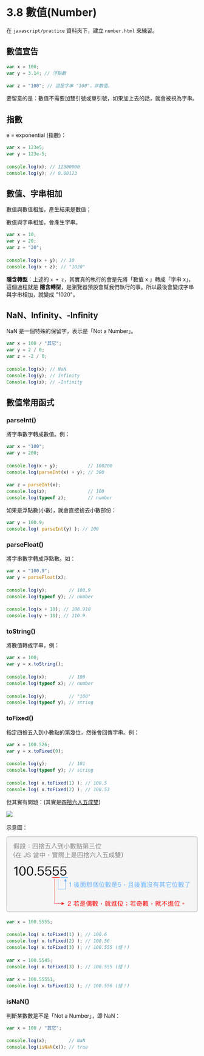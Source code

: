 # 3.8 數值(Number)

在 `javascript/practice` 資料夾下，建立 `number.html` 來練習。

## 數值宣告

```javascript
var x = 100;
var y = 3.14; // 浮點數

var z = "100"; // 這是字串 "100"，非數值。
```

要留意的是：數值不需要加雙引號或單引號，如果加上去的話，就會被視為字串。



## 指數

e = exponential (指數)：

```javascript
var x = 123e5;
var y = 123e-5;

console.log(x); // 12300000
console.log(y); // 0.00123
```



## 數值、字串相加

數值與數值相加，產生結果是數值；

數值與字串相加，會產生字串。

```javascript
var x = 10;
var y = 20;
var z = "20";

console.log(x + y); // 30
console.log(x + z); // "1020"
```

**隱含轉型**：上述的 `x + z`，其實真的執行的會是先將「數值 x 」轉成「字串 x」，這個過程就是 **隱含轉型**，是瀏覽器預設會幫我們執行的事。所以最後會變成字串與字串相加，就變成 "1020"。



## NaN、Infinity、-Infinity

NaN 是一個特殊的保留字，表示是「Not a Number」。

```javascript
var x = 100 / "其它";
var y = 2 / 0;
var z = -2 / 0;

console.log(x); // NaN
console.log(y); // Infinity
Console.log(z); // -Infinity
```



## 數值常用函式



### parseInt()

將字串數字轉成數值。例：

```javascript
var x = "100";
var y = 200;

console.log(x + y);           // 100200
console.log(parseInt(x) + y); // 300

var z = parseInt(x);
console.log(z);               // 100
console.log(typeof z);        // number
```

如果是浮點數(小數)，就會直接捨去小數部份：

```javascript
var y = 100.9;
console.log( parseInt(y) ); // 100
```



### parseFloat()

將字串數字轉成浮點數。如：

```javascript
var x = "100.9";
var y = parseFloat(x);

console.log(y);        // 100.9
console.log(typeof y); // number

console.log(x + 10); // 100.910
console.log(y + 10); // 110.9
```



### toString()

將數值轉成字串，例：

```javascript
var x = 100;
var y = x.toString();

console.log(x);        // 100
console.log(typeof x); // number

console.log(y);        // "100"
console.log(typeof y); // string
```



### toFixed()

指定四捨五入到小數點的第幾位，然後會回傳字串。例：

```javascript
var x = 100.526;
var y = x.toFixed(0);

console.log(y);        // 101
console.log(typeof y); // string

console.log( x.toFixed(1) ); // 100.5
console.log( x.toFixed(2) ); // 100.53
```

但其實有問題：(其實是[四捨六入五成雙](https://zh.wikipedia.org/wiki/%E5%A5%87%E9%80%B2%E5%81%B6%E6%8D%A8))

![](../.gitbook/assets/to\_fixed\_explain.png)

示意圖：

![](../.gitbook/assets/rounding.png)



```javascript
var x = 100.5555;

console.log( x.toFixed(1) ); // 100.6
console.log( x.toFixed(2) ); // 100.56
console.log( x.toFixed(3) ); // 100.555 (怪！)

var x = 100.5545;
console.log( x.toFixed(3) ); // 100.555 (怪！)

var x = 100.55551;
console.log( x.toFixed(3) ); // 100.556 (怪！)
```



### isNaN()

判斷某數數是不是「Not a Number」，即 NaN：

```javascript
var x = 100 / "其它";

console.log(x);        // NaN
console.log(isNaN(x)); // true
```



